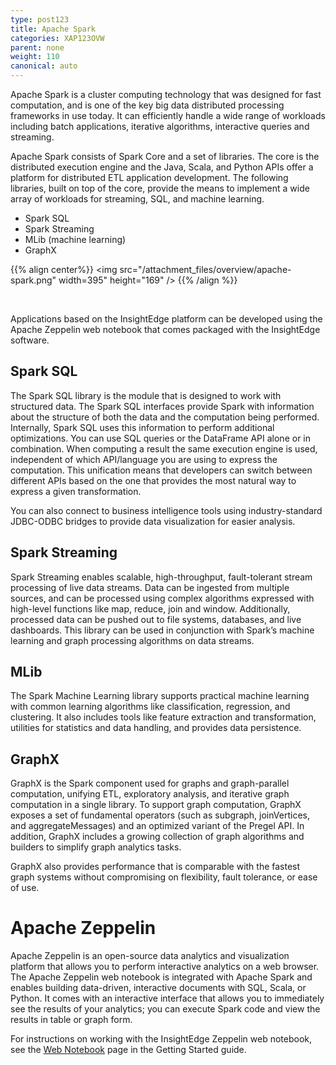 ```yaml
---
type: post123
title: Apache Spark
categories: XAP123OVW
parent: none
weight: 110
canonical: auto
---
```



Apache Spark is a cluster computing technology that was designed for fast computation, and is one of the key big data distributed processing frameworks in use today. It can efficiently handle a wide range of workloads including batch applications, iterative algorithms, interactive queries and streaming. 

Apache Spark consists of Spark Core and a set of libraries. The core is the distributed execution engine and the Java, Scala, and Python APIs offer a platform for distributed ETL application development. The following libraries, built on top of the core, provide the means to implement a wide array of workloads for streaming, SQL, and machine learning.

* Spark SQL
* Spark Streaming
* MLib (machine learning)
* GraphX


{{% align center%}}
<img src="/attachment_files/overview/apache-spark.png" width=395" height="169" />
{{% /align %}}

<br>

Applications based on the InsightEdge platform can be developed using the Apache Zeppelin web notebook that comes packaged with the InsightEdge software.

## Spark SQL

The Spark SQL library is the module that is designed to work with structured data.  The Spark SQL interfaces provide Spark with information about the structure of both the data and the computation being performed. Internally, Spark SQL uses this information to perform additional optimizations. You can use SQL queries or the DataFrame API alone or in combination. When computing a result the same execution engine is used, independent of which API/language you are using to express the computation. This unification means that developers can switch between different APIs based on the one that provides the most natural way to express a given transformation.

You can also connect to business intelligence tools using industry-standard JDBC-ODBC bridges to provide data visualization for easier analysis.

## Spark Streaming

Spark Streaming enables scalable, high-throughput, fault-tolerant stream processing of live data streams. Data can be ingested from multiple sources, and can be processed using complex algorithms expressed with high-level functions like map, reduce, join and window. Additionally, processed data can be pushed out to file systems, databases, and live dashboards. This library can be used in conjunction with Spark’s machine learning and graph processing algorithms on data streams.

## MLib

The Spark Machine Learning library supports practical machine learning with common learning algorithms like classification, regression, and clustering. It also includes tools like feature extraction and transformation, utilities for statistics and data handling, and provides data persistence. 

## GraphX

GraphX is the Spark component used for graphs and graph-parallel computation, unifying ETL, exploratory analysis, and iterative graph computation in a single library. To support graph computation, GraphX exposes a set of fundamental operators (such as subgraph, joinVertices, and aggregateMessages) and an optimized variant of the Pregel API. In addition, GraphX includes a growing collection of graph algorithms and builders to simplify graph analytics tasks.

GraphX also provides performance that is comparable with the fastest graph systems without compromising on flexibility, fault tolerance, or ease of use.

# Apache Zeppelin

Apache Zeppelin is an open-source data analytics and visualization platform that allows you to perform interactive analytics on a web browser. The Apache Zeppelin web notebook is integrated with Apache Spark and enables building data-driven, interactive documents with SQL, Scala, or Python. It comes with an interactive interface that allows you to immediately see the results of your analytics; you can execute Spark code and view the results in table or graph form.

For instructions on working with the InsightEdge Zeppelin web notebook, see the [Web Notebook](../started/insightedge-zeppelin.html) page in the Getting Started guide.



